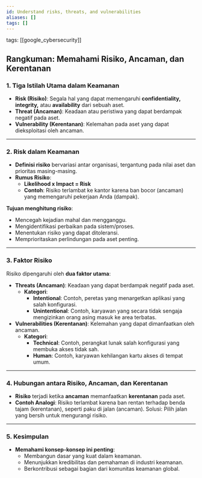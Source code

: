 ```yaml
---
id: Understand risks, threats, and vulnerabilities
aliases: []
tags: []
---
```


tags: [[google_cybersecurity]]

## **Rangkuman: Memahami Risiko, Ancaman, dan Kerentanan**

### **1. Tiga Istilah Utama dalam Keamanan**

- **Risk (Risiko)**: Segala hal yang dapat memengaruhi **confidentiality, integrity,** atau **availability** dari sebuah aset.
- **Threat (Ancaman)**: Keadaan atau peristiwa yang dapat berdampak negatif pada aset.
- **Vulnerability (Kerentanan)**: Kelemahan pada aset yang dapat dieksploitasi oleh ancaman.

---

### **2. Risk dalam Keamanan**

- **Definisi risiko** bervariasi antar organisasi, tergantung pada nilai aset dan prioritas masing-masing.
- **Rumus Risiko**:
  - **Likelihood x Impact = Risk**
  - **Contoh**: Risiko terlambat ke kantor karena ban bocor (ancaman) yang memengaruhi pekerjaan Anda (dampak).

**Tujuan menghitung risiko**:

- Mencegah kejadian mahal dan mengganggu.
- Mengidentifikasi perbaikan pada sistem/proses.
- Menentukan risiko yang dapat ditoleransi.
- Memprioritaskan perlindungan pada aset penting.

---

### **3. Faktor Risiko**

Risiko dipengaruhi oleh **dua faktor utama**:

- **Threats (Ancaman)**: Keadaan yang dapat berdampak negatif pada aset.
  - **Kategori**:
    - **Intentional**: Contoh, peretas yang menargetkan aplikasi yang salah konfigurasi.
    - **Unintentional**: Contoh, karyawan yang secara tidak sengaja mengizinkan orang asing masuk ke area terbatas.
- **Vulnerabilities (Kerentanan)**: Kelemahan yang dapat dimanfaatkan oleh ancaman.
  - **Kategori**:
    - **Technical**: Contoh, perangkat lunak salah konfigurasi yang membuka akses tidak sah.
    - **Human**: Contoh, karyawan kehilangan kartu akses di tempat umum.

---

### **4. Hubungan antara Risiko, Ancaman, dan Kerentanan**

- **Risiko** terjadi ketika **ancaman** memanfaatkan **kerentanan** pada aset.
- **Contoh Analogi**: Risiko terlambat karena ban rentan terhadap benda tajam (kerentanan), seperti paku di jalan (ancaman). Solusi: Pilih jalan yang bersih untuk mengurangi risiko.

---

### **5. Kesimpulan**

- **Memahami konsep-konsep ini penting**:
  - Membangun dasar yang kuat dalam keamanan.
  - Menunjukkan kredibilitas dan pemahaman di industri keamanan.
  - Berkontribusi sebagai bagian dari komunitas keamanan global.
